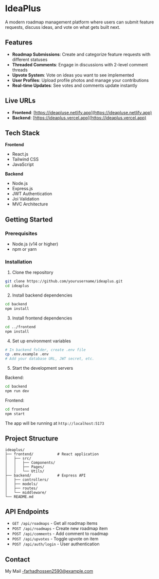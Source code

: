 # IdeaPlus

A modern roadmap management platform where users can submit feature requests, discuss ideas, and vote on what gets built next.

## Features

- **Roadmap Submissions**: Create and categorize feature requests with different statuses
- **Threaded Comments**: Engage in discussions with 2-level comment threads
- **Upvote System**: Vote on ideas you want to see implemented
- **User Profiles**: Upload profile photos and manage your contributions
- **Real-time Updates**: See votes and comments update instantly


## Live URLs

- **Frontend**: [https://ideapluse.netlify.app](https://ideapluse.netlify.app)
- **Backend**: [https://ideaplus.vercel.app](https://ideaplus.vercel.app)


## Tech Stack

**Frontend**
- React.js
- Tailwind CSS
- JavaScript

**Backend**
- Node.js
- Express.js
- JWT Authentication
- Joi Validation
- MVC Architecture

## Getting Started

### Prerequisites
- Node.js (v14 or higher)
- npm or yarn

### Installation

1. Clone the repository
```bash
git clone https://github.com/yourusername/ideaplus.git
cd ideaplus
```

2. Install backend dependencies
```bash
cd backend
npm install
```

3. Install frontend dependencies
```bash
cd ../frontend
npm install
```

4. Set up environment variables
```bash
# In backend folder, create .env file
cp .env.example .env
# Add your database URL, JWT secret, etc.
```

5. Start the development servers

Backend:
```bash
cd backend
npm run dev
```

Frontend:
```bash
cd frontend
npm start
```

The app will be running at `http://localhost:5173`

## Project Structure

```
ideaplus/
├── frontend/           # React application
│   ├── src/
│   │   ├── Components/
│   │   ├── Pages/
│   │   └── Utils/
├── backend/            # Express API
│   ├── controllers/
│   ├── models/
│   ├── routes/
│   └── middleware/
└── README.md
```

## API Endpoints

- `GET /api/roadmaps` - Get all roadmap items
- `POST /api/roadmaps` - Create new roadmap item
- `POST /api/comments` - Add comment to roadmap
- `POST /api/upvotes` - Toggle upvote on item
- `POST /api/auth/login` - User authentication



## Contact

My Mail -farhadhossen2590@example.com

